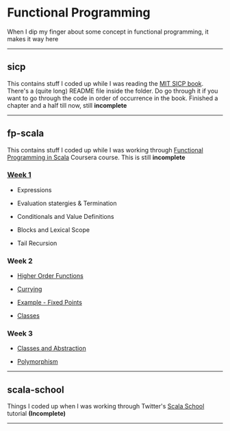# Functional Programming
When I dip my finger about some concept in functional programming, it makes it way here

---------------------------------------------------------------------

## sicp
This contains stuff I coded up while I was reading the [MIT SICP book](http://mitpress.mit.edu/sicp/full-text/book/book.html). There's a (quite long) README file inside the folder. Do go through it if you want to go through the code in order of occurrence in the book.
Finished a chapter and a half till now, still **incomplete**

----------------------------------------------------------------------

## fp-scala
This contains stuff I coded up while I was working through
[Functional Programming in Scala](https://www.coursera.org/course/progfun) Coursera course.
This is still **incomplete**

### [Week 1](fp-scala/src/week1/Week1.sc)

* Expressions

* Evaluation statergies & Termination

* Conditionals and Value Definitions

* Blocks and Lexical Scope

* Tail Recursion

### Week 2

* [Higher Order Functions](fp-scala/src/week2/Week2_1.sc)

* [Currying](fp-scala/src/week2/Week2_2.sc)

* [Example - Fixed Points](fp-scala/src/week2/Week2_3.sc)

* [Classes](fp-scala/src/week2/Week2_567.sc)

### Week 3

* [Classes and Abstraction](fp-scala/src/week3/Week3_1.sc)

* [Polymorphism](fp-scala/src/week3/Week3_2.sc)

-----------------------------------------------------------------------

## scala-school
Things I coded up when I was working through Twitter's [Scala School](http://twitter.github.io/scala_school/) tutorial **(Incomplete)**

-----------------------------------------------------------------------
